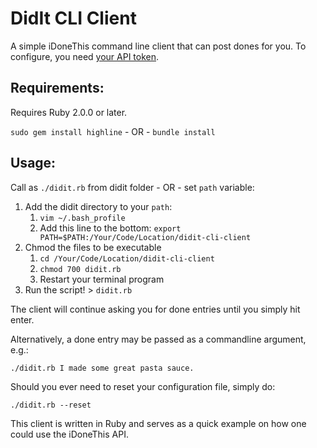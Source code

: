 # DidIt CLI Client

A simple iDoneThis command line client that can post dones for you. To configure, you need [your API token](https://idonethis.com/api/token/).

## Requirements:

Requires Ruby 2.0.0 or later. 

`sudo gem install highline` - OR - `bundle install`

## Usage:

Call as `./didit.rb` from didit folder - OR - set `path` variable:

1. Add the didit directory to your `path`:
   1. `vim ~/.bash_profile`
   2. Add this line to the bottom: `export PATH=$PATH:/Your/Code/Location/didit-cli-client`
2. Chmod the files to be executable 
   1. `cd /Your/Code/Location/didit-cli-client`
   2. `chmod 700 didit.rb`
   3. Restart your terminal program
3. Run the script! > `didit.rb`

The client will continue asking you for done entries until you simply hit enter.

Alternatively, a done entry may be passed as a commandline argument, e.g.:

  `./didit.rb I made some great pasta sauce.`

Should you ever need to reset your configuration file, simply do:

  `./didit.rb --reset`

This client is written in Ruby and serves as a quick example on how one could use the iDoneThis API.
